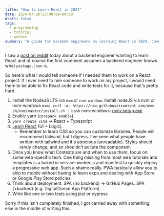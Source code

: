 ```yaml
---
title: "How to Learn React in 2024"
date: 2024-04-20T23:08:09-04:00
draft: false
tags:
  - programming
  - tutorial
  - webdev
summary: "A guide for backend engineers on learning React in 2024, covering setup, fundamentals, web tech, deployment, and testing."
---
```


I saw a [post on reddit](https://www.reddit.com/r/reactjs/comments/1c89755/im_a_diehard_backend_engineer_where_to_learn_react/) today about a backend engineer wanting to learn React and of course the first comment assumes a backend engineer knows what `package.json` is.

So here's what I would tell someone if I needed them to work on a React project. If I ever need to hire someone to work on my project, I would need them to be able to fix React code and write tests for it, because that's pretty hard.

1. Install the NodeJS LTS via `nvm` or `nvm-windows`
  Install nodeJS via nvm or nvm-windows
    `nvm: curl -o- https://raw.githubusercontent.com/nvm-sh/nvm/master/install.sh | bash`
    nvm-windows: [nvm-setup.exe](https://github.com/coreybutler/nvm-windows/releases/latest/download/nvm-setup.exe)
2. Enable yarn (`corepack enable`)
3. `yarn create vite` &rarr; React + Typescript
4. [Learn React](https://react.dev/learn) (UI + Logic).
    - Remember to learn CSS so you can customize libraries. People will recommend tailwind, but I digress. I've seen what people have written with tailwind and it's atrocious (unreadable). Styles should rarely change, and so shouldn't pollute the component.
5. Once you know what Contexts are and when to use them, focus on some web-specific tech. One thing missing from most web tutorials and templates is a baked in service-worker.js and manifest to quickly deploy a progressive web app. Such a shame really. PWA basically allow you to ship to mobile without having to learn expo and dealing with App Store or Google Play Store policies.
6. Think about deployment. SPA (no backend) -> GitHub Pages. SPA (+backed) (e.g. DigitalOcean App Platform).
7. Write like one or two tests using jest or cypress

Sorry if this isn't completely finished, I got carried away with something else in the middle of writing this.
